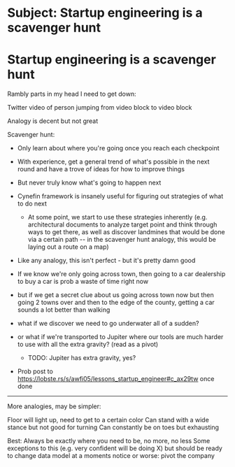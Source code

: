 # Subject: Startup engineering is a scavenger hunt

# Startup engineering is a scavenger hunt
Rambly parts in my head I need to get down:

Twitter video of person jumping from video block to video block

Analogy is decent but not great

Scavenger hunt:

- Only learn about where you're going once you reach each checkpoint
- With experience, get a general trend of what's possible in the next round and have a trove of ideas for how to improve things
- But never truly know what's going to happen next

- Cynefin framework is insanely useful for figuring out strategies of what to do next
    - At some point, we start to use these strategies inherently (e.g. architectural documents to analyze target point and think through ways to get there, as well as discover landmines that would be done via a certain path -- in the scavenger hunt analogy, this would be laying out a route on a map)

- Like any analogy, this isn't perfect - but it's pretty damn good


- If we know we're only going across town, then going to a car dealership to buy a car is prob a waste of time right now
- but if we get a secret clue about us going across town now but then going 2 towns over and then to the edge of the county, getting a car sounds a lot better than walking

- what if we discover we need to go underwater all of a sudden?
- or what if we're transported to Jupiter where our tools are much harder to use with all the extra gravity? (read as a pivot)
  - TODO: Jupiter has extra gravity, yes?

- Prob post to https://lobste.rs/s/awfi05/lessons_startup_engineer#c_ax29tw once done

-----

More analogies, may be simpler:

Floor will light up, need to get to a certain color
Can stand with a wide stance but not good for turning
Can constantly be on toes but exhausting

Best: Always be exactly where you need to be, no more, no less
Some exceptions to this (e.g. very confident will be doing X)
but should be ready to change data model at a moments notice
or worse: pivot the company
